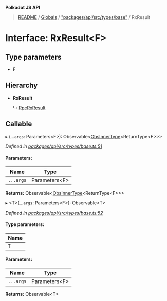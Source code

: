 **Polkadot JS API**

> [README](../README.md) / [Globals](../globals.md) / ["packages/api/src/types/base"](../modules/_packages_api_src_types_base_.md) / RxResult

# Interface: RxResult\<**F**>

## Type parameters

* F

## Hierarchy

* **RxResult**

  ↳ [RpcRxResult](_packages_api_src_types_rpc_.rpcrxresult.md)

## Callable

▸ (...`args`: Parameters\<F>): Observable\<[ObsInnerType](../modules/_packages_api_src_types_base_.md#obsinnertype)\<ReturnType\<F>>>

*Defined in [packages/api/src/types/base.ts:51](https://github.com/polkadot-js/api/blob/8631f68ba/packages/api/src/types/base.ts#L51)*

#### Parameters:

Name | Type |
------ | ------ |
`...args` | Parameters\<F> |

**Returns:** Observable\<[ObsInnerType](../modules/_packages_api_src_types_base_.md#obsinnertype)\<ReturnType\<F>>>

▸ \<T>(...`args`: Parameters\<F>): Observable\<T>

*Defined in [packages/api/src/types/base.ts:52](https://github.com/polkadot-js/api/blob/8631f68ba/packages/api/src/types/base.ts#L52)*

#### Type parameters:

Name |
------ |
`T` |

#### Parameters:

Name | Type |
------ | ------ |
`...args` | Parameters\<F> |

**Returns:** Observable\<T>
